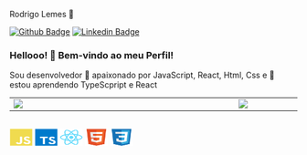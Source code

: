 Rodrigo Lemes 👾

[![Github Badge](https://img.shields.io/badge/-Github-000?style=flat-square&logo=Github&logoColor=white&link=https://github.com/RodrigoLemes8)](https://github.com/RodrigoLemes8)
[![Linkedin Badge](https://img.shields.io/badge/-LinkedIn-blue?style=flat-square&logo=Linkedin&logoColor=white&link=https://https://www.linkedin.com/in/rodrigo-lemes-68aa77261/)](https://www.linkedin.com/in/rodrigo-lemes-68aa77261/)




### Hellooo! 👋 Bem-vindo ao meu Perfil!

Sou desenvolvedor 💙 apaixonado por JavaScript, React, Html, Css e 🌱 estou aprendendo TypeScpript e React


<center>
<table>
  <tr>
    <td><img width="380em" align="left" src="https://github-readme-stats.vercel.app/api?username=RodrigoLemes8&theme=dark&show_icons=true&count_private=true" /></td>
    <td><img width="380em" align="left" src="https://github-readme-stats.vercel.app/api/top-langs/?username=RodrigoLemes8&layout=compact&theme=dark" /></td>
  </tr>  
</table>
</center>

<div style="display: inline_block"><br>
  <img align="center" alt="RD-Js" height="30" width="40" src="https://raw.githubusercontent.com/devicons/devicon/master/icons/javascript/javascript-plain.svg">
  <img align="center" alt="RD-Ts" height="30" width="40" src="https://raw.githubusercontent.com/devicons/devicon/master/icons/typescript/typescript-plain.svg">
  <img align="center" alt="RD-React" height="30" width="40" src="https://raw.githubusercontent.com/devicons/devicon/master/icons/react/react-original.svg">
  <img align="center" alt="RD-HTML" height="30" width="40" src="https://raw.githubusercontent.com/devicons/devicon/master/icons/html5/html5-original.svg">
  <img align="center" alt="RD-CSS" height="30" width="40" src="https://raw.githubusercontent.com/devicons/devicon/master/icons/css3/css3-original.svg">

 
</div>
